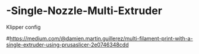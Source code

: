 # -Single-Nozzle-Multi-Extruder
Klipper config

#https://medium.com/@damien.martin.guillerez/multi-filament-print-with-a-single-extruder-using-prusaslicer-2e0746348cdd
